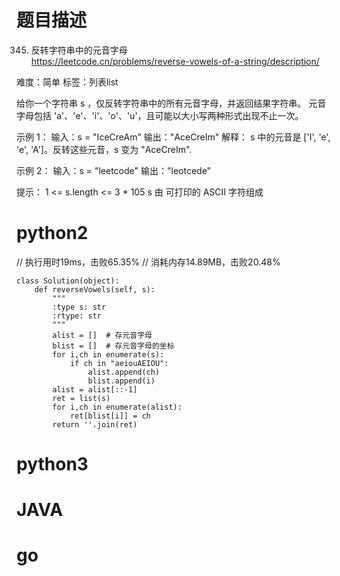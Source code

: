 # 题目描述

345. 反转字符串中的元音字母  
https://leetcode.cn/problems/reverse-vowels-of-a-string/description/  

难度：简单
标签：列表list

给你一个字符串 s ，仅反转字符串中的所有元音字母，并返回结果字符串。
元音字母包括 'a'、'e'、'i'、'o'、'u'，且可能以大小写两种形式出现不止一次。

示例 1：
输入：s = "IceCreAm"
输出："AceCreIm"
解释：
s 中的元音是 ['I', 'e', 'e', 'A']。反转这些元音，s 变为 "AceCreIm".

示例 2：
输入：s = "leetcode"
输出："leotcede"

提示：
1 <= s.length <= 3 * 105
s 由 可打印的 ASCII 字符组成

# python2

// 执行用时19ms，击败65.35%
// 消耗内存14.89MB，击败20.48%
```
class Solution(object):
    def reverseVowels(self, s):
        """
        :type s: str
        :rtype: str
        """
        alist = []  # 存元音字母
        blist = []  # 存元音字母的坐标
        for i,ch in enumerate(s):
            if ch in "aeiouAEIOU":
                alist.append(ch)
                blist.append(i)
        alist = alist[::-1]
        ret = list(s)
        for i,ch in enumerate(alist):
            ret[blist[i]] = ch
        return ''.join(ret)
```

# python3 

# JAVA

# go
